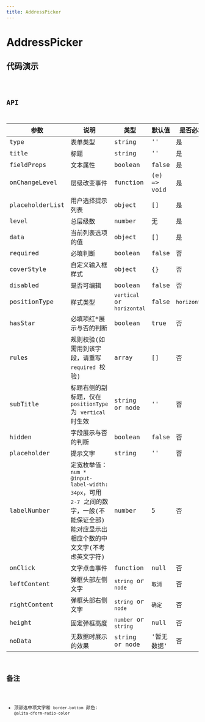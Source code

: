 ```yaml
---
title: AddressPicker
---
```


# AddressPicker

## 代码演示

<code src="./demo/index.tsx" />

## API

| 参数            | 说明                                                                                                                                  | 类型                       | 默认值      | 是否必填     |
| --------------- | ------------------------------------------------------------------------------------------------------------------------------------- | -------------------------- | ----------- | ------------ |
| type            | 表单类型                                                                                                                              | string                     | ''          | 是           |
| title           | 标题                                                                                                                                  | string                     | ''          | 是           |
| fieldProps      | 文本属性                                                                                                                              | boolean                    | false       | 是           |
| onChangeLevel   | 层级改变事件                                                                                                                          | function                   | (e) => void | 是           |
| placeholderList | 用户选择提示列表                                                                                                                      | object                     | []          | 是           |
| level           | 总层级数                                                                                                                              | number                     | 无          | 是           |
| data            | 当前列表选项的值                                                                                                                      | object                     | []          | 是           |
| required        | 必填判断                                                                                                                              | boolean                    | false       | 否           |
| coverStyle      | 自定义输入框样式                                                                                                                      | object                     | {}          | 否           |
| disabled        | 是否可编辑                                                                                                                            | boolean                    | false       | 否           |
| positionType    | 样式类型                                                                                                                              | `vertical` or `horizontal` | false       | `horizontal` |
| hasStar         | 必填项红\*展示与否的判断                                                                                                              | boolean                    | true        | 否           |
| rules           | 规则校验(如需用到该字段，请重写 `required` 校验)                                                                                      | array                      | []          | 否           |
| subTitle        | 标题右侧的副标题，仅在 `positionType` 为 `vertical` 时生效                                                                            | string or node             | ''          | 否           |
| hidden          | 字段展示与否的判断                                                                                                                    | boolean                    | false       | 否           |
| placeholder     | 提示文字                                                                                                                              | string                     | ''          | 否           |
| labelNumber     | 定宽枚举值：`num * @input-label-width: 34px`，可用 `2-7` 之间的数字，一般(不能保证全部)能对应显示出相应个数的中文文字(不考虑英文字符) | number                     | 5           | 否           |
| onClick         | 文字点击事件                                                                                                                          | function                   | null        | 否           |
| leftContent     | 弹框头部左侧文字                                                                                                                      | `string` or `node`         | `取消`      | 否           |
| rightContent    | 弹框头部右侧文字                                                                                                                      | `string` or `node`         | `确定`      | 否           |
| height          | 固定弹框高度                                                                                                                          | `number` or `string`       | null        | 否           |
| noData          | 无数据时展示的效果                                                                                                                    | string or node             | '暂无数据'  | 否           |


## 备注

- 顶部选中项文字和 `border-bottom` 颜色: `@alita-dform-radio-color`

